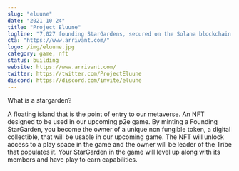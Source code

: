 ```yaml
---
slug: "eluune"
date: "2021-10-24"
title: "Project Eluune"
logline: "7,027 founding StarGardens, secured on the Solana blockchain and brought to you by the past metagame designer of Gods Unchained and World of Tanks blitz."
cta: "https://www.arrivant.com/"
logo: /img/eluune.jpg
category: game, nft
status: building
website: https://www.arrivant.com/
twitter: https://twitter.com/ProjectEluune
discord: https://discord.com/invite/eluune
---
```


What is a stargarden?

A floating island that is the point of entry to our metaverse. An NFT designed to be used in our upcoming p2e game.
By minting a Founding StarGarden, you become the owner of a unique non fungible token, a digital collectible, that will be usable in our upcoming game. The NFT will unlock access to a play space in the game and the owner will be leader of the Tribe that populates it. Your StarGarden in the game will level up along with its members and have play to earn capabilities.
